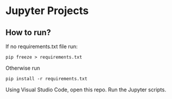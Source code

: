# Jupyter Projects

## How to run?
If no requirements.txt file run:
```
pip freeze > requirements.txt
```

Otherwise run 
```
pip install -r requirements.txt
```

Using Visual Studio Code, open this repo.
Run the Jupyter scripts.
